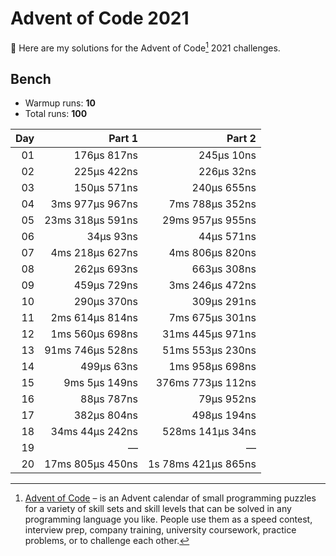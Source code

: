 # Advent of Code 2021

:wave: Here are my solutions for the Advent of Code[^aoc] 2021 challenges.

## Bench

- Warmup runs: **10**
- Total runs: **100**

| Day |           Part 1 |              Part 2 |
| --: | ---------------: | ------------------: |
|  01 |      176µs 817ns |          245µs 10ns |
|  02 |      225µs 422ns |          226µs 32ns |
|  03 |      150µs 571ns |         240µs 655ns |
|  04 |  3ms 977µs 967ns |     7ms 788µs 352ns |
|  05 | 23ms 318µs 591ns |    29ms 957µs 955ns |
|  06 |        34µs 93ns |          44µs 571ns |
|  07 |  4ms 218µs 627ns |     4ms 806µs 820ns |
|  08 |      262µs 693ns |         663µs 308ns |
|  09 |      459µs 729ns |     3ms 246µs 472ns |
|  10 |      290µs 370ns |         309µs 291ns |
|  11 |  2ms 614µs 814ns |     7ms 675µs 301ns |
|  12 |  1ms 560µs 698ns |    31ms 445µs 971ns |
|  13 | 91ms 746µs 528ns |    51ms 553µs 230ns |
|  14 |       499µs 63ns |     1ms 958µs 698ns |
|  15 |    9ms 5µs 149ns |   376ms 773µs 112ns |
|  16 |       88µs 787ns |          79µs 952ns |
|  17 |      382µs 804ns |         498µs 194ns |
|  18 |  34ms 44µs 242ns |    528ms 141µs 34ns |
|  19 |                — |                   — |
|  20 | 17ms 805µs 450ns | 1s 78ms 421µs 865ns |

[^aoc]: [Advent of Code][aoc] – is an Advent calendar of small programming puzzles for a variety of skill sets and skill levels that can be solved in any programming language you like. People use them as a speed contest, interview prep, company training, university coursework, practice problems, or to challenge each other.

[aoc]: https://adventofcode.com
